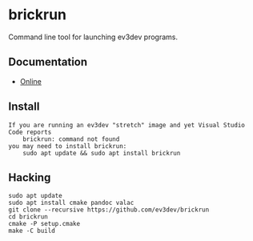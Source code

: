 brickrun
========

Command line tool for launching ev3dev programs.


Documentation
-------------

* [Online](doc/brickrun.rst)


Install
-------

    If you are running an ev3dev "stretch" image and yet Visual Studio Code reports
        brickrun: command not found
    you may need to install brickrun:
        sudo apt update && sudo apt install brickrun


Hacking
-------

    sudo apt update
    sudo apt install cmake pandoc valac
    git clone --recursive https://github.com/ev3dev/brickrun
    cd brickrun
    cmake -P setup.cmake
    make -C build
